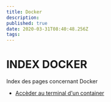 ```yaml
---
title: Docker
description: 
published: true
date: 2020-03-31T08:40:48.256Z
tags: 
---
```


# INDEX DOCKER
Index des pages concernant Docker

- [Accèder au terminal d'un container](/docker/acces_terminal_container)